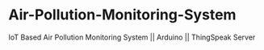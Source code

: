 # Air-Pollution-Monitoring-System
IoT Based Air Pollution Monitoring System || Arduino || ThingSpeak Server 
